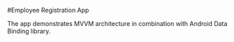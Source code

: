 #Employee Registration App

The app demonstrates MVVM architecture in combination with Android Data Binding library.